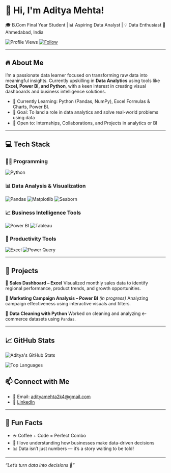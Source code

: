 # 👋 Hi, I'm Aditya Mehta!

🎓 B.Com Final Year Student | 📊 Aspiring Data Analyst | 💡 Data Enthusiast
📍 Ahmedabad, India

![Profile Views](https://komarev.com/ghpvc/?username=adityamehta2k4&label=Profile%20Views&color=0e75b6&style=flat)
[![Follow](https://img.shields.io/github/followers/adityamehta2k4?label=Follow&style=social)](https://github.com/adityamehta2k4)

 
---

## 🔥 About Me

I’m a passionate data learner focused on transforming raw data into meaningful insights. Currently upskilling in **Data Analytics** using tools like **Excel, Power BI, and Python**, with a keen interest in creating visual dashboards and business intelligence solutions.

* 🌱 Currently Learning: Python (Pandas, NumPy), Excel Formulas & Charts, Power BI.
* 🎯 Goal: To land a role in data analytics and solve real-world problems using data
* 🤝 Open to: Internships, Collaborations, and Projects in analytics or BI

---
## 💻 Tech Stack

### 🧑‍💻 Programming 
![Python](https://img.shields.io/badge/-Python-3776AB?logo=python&logoColor=white)

### 📊 Data Analysis & Visualization
![Pandas](https://img.shields.io/badge/-Pandas-150458?logo=pandas&logoColor=white)
![Matplotlib](https://img.shields.io/badge/-Matplotlib-11557C?logo=matplotlib&logoColor=white)
![Seaborn](https://img.shields.io/badge/-Seaborn-4C8CBF?logo=seaborn&logoColor=white)

### 📈 Business Intelligence Tools
![Power BI](https://img.shields.io/badge/-Power%20BI-F2C811?logo=powerbi&logoColor=black)
![Tableau](https://img.shields.io/badge/-Tableau-E97627?logo=tableau&logoColor=white)


### 🧰 Productivity Tools
![Excel](https://img.shields.io/badge/-Excel-217346?logo=microsoft-excel&logoColor=white)
![Power Query](https://img.shields.io/badge/-Power%20Query-00B386?logo=microsoft&logoColor=white)

---

## 💼 Projects

🔹 **Sales Dashboard – Excel**
Visualized monthly sales data to identify regional performance, product trends, and growth opportunities.

🔹 **Marketing Campaign Analysis – Power BI** *(in progress)*
Analyzing campaign effectiveness using interactive visuals and filters.

🔹 **Data Cleaning with Python**
Worked on cleaning and analyzing e-commerce datasets using `Pandas`.

---

## 📈 GitHub Stats

![Aditya's GitHub Stats](https://github-readme-stats.vercel.app/api?username=adityamehta2k4&show_icons=true&theme=react)

![Top Languages](https://github-readme-stats.vercel.app/api/top-langs/?username=adityamehta2k4&layout=compact&theme=react)

## 📫 Connect with Me

* 📧 Email: [adityamehta2k4@gmail.com](mailto:adityamehta2k4@gmail.com)
* 🔗 [LinkedIn](https://www.linkedin.com/in/adityamehta2k4)

---

## 🎉 Fun Facts

* ☕ Coffee + Code = Perfect Combo
* 🧠 I love understanding how businesses make data-driven decisions
* 📊 Data isn’t just numbers — it’s a story waiting to be told!

---

*“Let’s turn data into decisions 🚀”*
